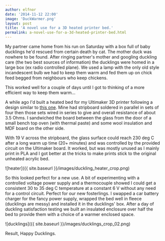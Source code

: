 ```yaml
---
author: elfnor
date: '2014-11-12 22:00'
image: 'DuckWarmer.png'
layout: post
title: 'A novel use for a 3D heated printer bed.'
permalink: a-novel-use-for-a-3d-heated-printer-bed.html
---
```


My partner came home from his run on Saturday with a box full of baby ducklings he\'d rescued from certain death by cat. The mother duck was nowhere to be found. After ringing partner\'s mother and googling duckling care (the two best sources of information) the ducklings were homed in a large box (ex radio controlled plane). We used a lamp with the only old style incandescent bulb we had to keep them warm and fed them up on chick feed begged from neighbours who keep chickens.

This worked well for a couple of days until I got to thinking of a more efficient way to keep them warm\...

A while ago I\'d built a heated bed for my Ultimaker 3D printer following a design similar to [this one](http://www.thingiverse.com/thing:12727). Mine had stripboard soldered in parallel in sets of four then those sets wired in series to give and overall resistance of about 3.5 Ohms. I sandwiched the board between the glass from the door of a small bench top oven (with thermal paste) and some wool insulation and MDF board on the other side.

With 19 V across the stripboard, the glass surface could reach 230 deg C after a long warm up time (20+ minutes) and was controlled by the provided circuit on the Ultimaker board. It worked, but was mostly unused as I mainly print in PLA and I got better at the tricks to make prints stick to the original unheated acrylic bed.

![heater]({{ site.baseurl }}/images/duckling_heater_crop.png)

So this looked perfect for a new use. A bit of experimenting with a controlled voltage power supply and a thermocouple showed I could get a consistent 30 to 35 deg C temperature at a constant 6 V without any need for a control circuit. Perfect for our new fosterlings. I swapped a car battery charger for the fancy power supply, wrapped the bed well in fleece (ducklings are messy) and installed it in the ducklings\' box. After a day of duckling satisfaction testing we built an insulated enclosure over half the bed to provide them with a choice of a warmer enclosed space.

![ducklings]({{ site.baseurl }}/images/ducklings_crop_02.png)

Result, Happy Ducklings.
